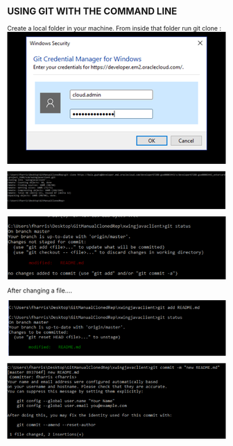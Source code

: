 ## USING GIT WITH THE COMMAND LINE ##


Create a local folder in your machine. From inside that folder run git clone :
![git init](gitManual02.png)


![git init](gitManual03.png)


![git init](gitManual04.png)

After changing a file....


![git init](gitManual05.png)


![git init](gitManual06.png)
